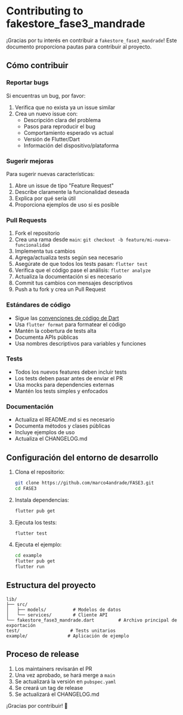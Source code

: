 # Contributing to fakestore_fase3_mandrade

¡Gracias por tu interés en contribuir a `fakestore_fase3_mandrade`! Este documento proporciona pautas para contribuir al proyecto.

## Cómo contribuir

### Reportar bugs

Si encuentras un bug, por favor:

1. Verifica que no exista ya un issue similar
2. Crea un nuevo issue con:
   - Descripción clara del problema
   - Pasos para reproducir el bug
   - Comportamiento esperado vs actual
   - Versión de Flutter/Dart
   - Información del dispositivo/plataforma

### Sugerir mejoras

Para sugerir nuevas características:

1. Abre un issue de tipo "Feature Request"
2. Describe claramente la funcionalidad deseada
3. Explica por qué sería útil
4. Proporciona ejemplos de uso si es posible

### Pull Requests

1. Fork el repositorio
2. Crea una rama desde `main`: `git checkout -b feature/mi-nueva-funcionalidad`
3. Implementa tus cambios
4. Agrega/actualiza tests según sea necesario
5. Asegúrate de que todos los tests pasan: `flutter test`
6. Verifica que el código pase el análisis: `flutter analyze`
7. Actualiza la documentación si es necesario
8. Commit tus cambios con mensajes descriptivos
9. Push a tu fork y crea un Pull Request

### Estándares de código

- Sigue las [convenciones de código de Dart](https://dart.dev/guides/language/effective-dart)
- Usa `flutter format` para formatear el código
- Mantén la cobertura de tests alta
- Documenta APIs públicas
- Usa nombres descriptivos para variables y funciones

### Tests

- Todos los nuevos features deben incluir tests
- Los tests deben pasar antes de enviar el PR
- Usa mocks para dependencies externas
- Mantén los tests simples y enfocados

### Documentación

- Actualiza el README.md si es necesario
- Documenta métodos y clases públicas
- Incluye ejemplos de uso
- Actualiza el CHANGELOG.md

## Configuración del entorno de desarrollo

1. Clona el repositorio:
   ```bash
   git clone https://github.com/marco4andrade/FASE3.git
   cd FASE3
   ```

2. Instala dependencias:
   ```bash
   flutter pub get
   ```

3. Ejecuta los tests:
   ```bash
   flutter test
   ```

4. Ejecuta el ejemplo:
   ```bash
   cd example
   flutter pub get
   flutter run
   ```

## Estructura del proyecto

```
lib/
├── src/
│   ├── models/          # Modelos de datos
│   └── services/        # Cliente API
└── fakestore_fase3_mandrade.dart         # Archivo principal de exportación
test/                   # Tests unitarios  
example/               # Aplicación de ejemplo
```

## Proceso de release

1. Los maintainers revisarán el PR
2. Una vez aprobado, se hará merge a `main`
3. Se actualizará la versión en `pubspec.yaml`
4. Se creará un tag de release
5. Se actualizará el CHANGELOG.md

¡Gracias por contribuir! 🎉